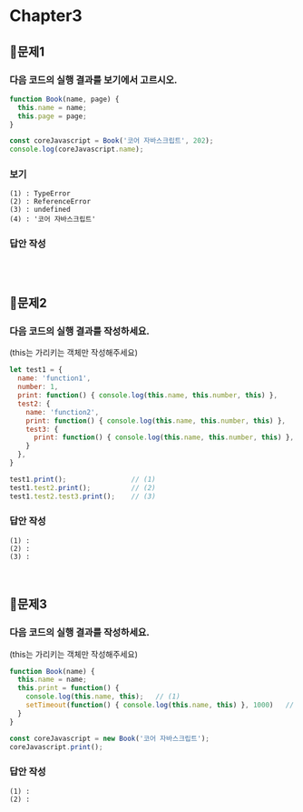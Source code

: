 # Chapter3

## 📌문제1
### 다음 코드의 실행 결과를 보기에서 고르시오.
```js
function Book(name, page) {
  this.name = name;
  this.page = page;
}

const coreJavascript = Book('코어 자바스크립트', 202);
console.log(coreJavascript.name);
```
### 보기
```
(1) : TypeError
(2) : ReferenceError
(3) : undefined
(4) : '코어 자바스크립트'
```
### 답안 작성
```

```

<br> 

## 📌문제2
### 다음 코드의 실행 결과를 작성하세요.
(this는 가리키는 객체만 작성해주세요)
```js
let test1 = {
  name: 'function1',
  number: 1,
  print: function() { console.log(this.name, this.number, this) },
  test2: {
    name: 'function2',
    print: function() { console.log(this.name, this.number, this) },
    test3: {
      print: function() { console.log(this.name, this.number, this) },
    }
  },
}

test1.print();                // (1)
test1.test2.print();          // (2)
test1.test2.test3.print();    // (3)
```
### 답안 작성
```
(1) : 
(2) : 
(3) : 
```

<br> 

## 📌문제3
### 다음 코드의 실행 결과를 작성하세요.
(this는 가리키는 객체만 작성해주세요)
```js
function Book(name) {
  this.name = name;
  this.print = function() {
    console.log(this.name, this);   // (1)
    setTimeout(function() { console.log(this.name, this) }, 1000)   // (2)
  }
}

const coreJavascript = new Book('코어 자바스크립트');
coreJavascript.print();
```

### 답안 작성
```
(1) : 
(2) : 
```
